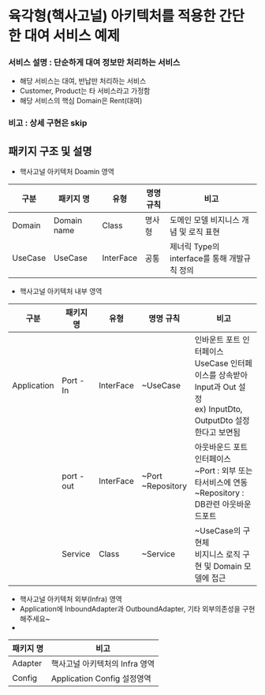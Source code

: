 # 육각형(핵사고널) 아키텍처를 적용한 간단한 대여 서비스 예제



### 서비스 설명 : 단순하게 대여 정보만 처리하는 서비스
  - 해당 서비스는 대여, 반납만 처리하는 서비스
  - Customer, Product는 타 서비스라고 가정함
  - 해당 서비스의 핵심 Domain은 Rent(대여)

### 비고 : 상세 구현은 skip


## 패키지 구조 및 설명
- 핵사고널 아키텍처 Doamin 영역

| 구분      | 패키지  명      | 유형        | 명명 규칙 | 비고                                                              |
|---------|-------------|-----------|-------|-----------------------------------------------------------------|
| Domain  | Domain name | Class     | 명사형   | 도메인 모델 비지니스 개념 및 로직 표현 |
| UseCase | UseCase     | InterFace | 공통    | 제너릭 Type의 interface를 통해 개발규칙 정의                                 |

- 핵사고널 아키텍처 내부 영역

| 구분          | 패키지  명     | 유형        | 명명 규칙                 | 비고                                                                                        |
|-------------|------------|-----------|-----------------------|-------------------------------------------------------------------------------------------|
| Application | Port - In  | InterFace | ~UseCase              | 인바운트 포트 인터페이스<br/>UseCase 인터페이스를 상속받아 Input과 Out 설정<br/>ex) InputDto, OutputDto 설정한다고 보면됨 |
|             | port - out | InterFace | ~Port<br/>~Repository | 아웃바운드 포트 인터페이스 <br/>~Port : 외부 또는 타서비스에 연동 <br> ~Repository : DB관련 아웃바운드포트                |
|             | Service    | Class     | ~Service              | ~UseCase의 구현체<br> 비지니스 로직 구현 및 Domain 모델에 접근                                              |

- 핵사고널 아키텍처 외부(Infra) 영역 
- Application에 InboundAdapter과 OutboundAdapter, 기타 외부의존성을 구현해주세요~
- 
| 패키지  명  | 비고                      |
|---------|-------------------------|
| Adapter | 핵사고널 아키텍처의 Infra 영역     |
| Config  | Application Config 설정영역 |

